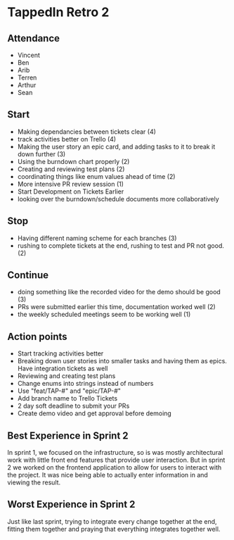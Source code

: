 # TappedIn Retro 2

## Attendance

- Vincent
- Ben
- Arib
- Terren
- Arthur
- Sean

## Start

- Making dependancies between tickets clear (4)
- track activities better on Trello (4)
- Making the user story an epic card, and adding tasks to it to break it down further (3)
- Using the burndown chart properly (2)
- Creating and reviewing test plans (2)
- coordinating things like enum values ahead of time (2)
- More intensive PR review session (1)
- Start Development on Tickets Earlier
- looking over the burndown/schedule documents more collaboratively

## Stop

- Having different naming scheme for each branches (3)
- rushing to complete tickets at the end, rushing to test and PR not good. (2)

## Continue

- doing something like the recorded video for the demo should be good (3)
- PRs were submitted earlier this time, documentation worked well (2)
- the weekly scheduled meetings seem to be working well (1)

## Action points

- Start tracking activities better
- Breaking down user stories into smaller tasks and having them as epics. Have integration tickets as well
- Reviewing and creating test plans
- Change enums into strings instead of numbers
- Use "feat/TAP-#" and "epic/TAP-#"
- Add branch name to Trello Tickets
- 2 day soft deadline to submit your PRs
- Create demo video and get approval before demoing

## Best Experience in Sprint 2

In sprint 1, we focused on the infrastructure, so is was mostly architectural work with little front end features that provide user interaction. But in sprint 2 we worked on the frontend application to allow for users to interact with the project. It was nice being able to actually enter information in and viewing the result.

## Worst Experience in Sprint 2

Just like last sprint, trying to integrate every change together at the end, fitting them together and praying that everything integrates together well.